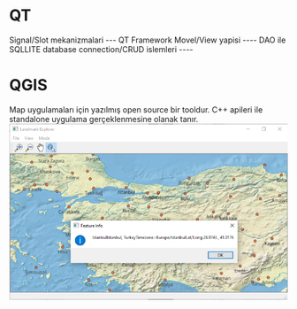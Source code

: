 # QT
Signal/Slot mekanizmalari ---
QT Framework Movel/View yapisi ---- 
DAO  ile SQLLITE database connection/CRUD islemleri ----

# QGIS
Map uygulamaları için yazılmış open source bir tooldur. C++ apileri ile standalone uygulama gerçeklenmesine olanak tanır.
![alt text](https://github.com/serdarkocerr/QT/blob/master/QGIS-Test/Lex-Example/lex/lex_result.PNG)

